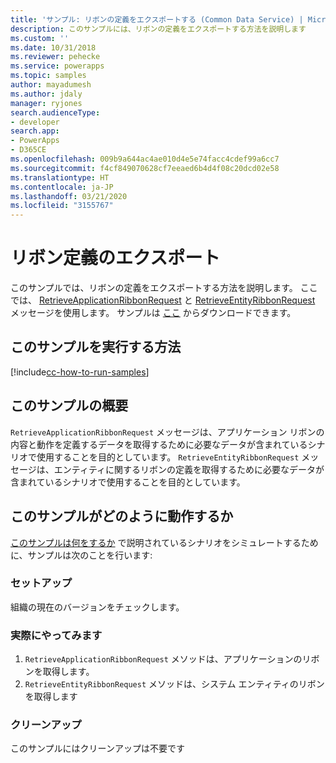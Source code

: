 ```yaml
---
title: 'サンプル: リボンの定義をエクスポートする (Common Data Service) | Microsoft Docs'
description: このサンプルには、リボンの定義をエクスポートする方法を説明します
ms.custom: ''
ms.date: 10/31/2018
ms.reviewer: pehecke
ms.service: powerapps
ms.topic: samples
author: mayadumesh
ms.author: jdaly
manager: ryjones
search.audienceType:
- developer
search.app:
- PowerApps
- D365CE
ms.openlocfilehash: 009b9a644ac4ae010d4e5e74facc4cdef99a6cc7
ms.sourcegitcommit: f4cf849070628cf7eeaed6b4d4f08c20dcd02e58
ms.translationtype: HT
ms.contentlocale: ja-JP
ms.lasthandoff: 03/21/2020
ms.locfileid: "3155767"
---
```

# <a name="export-ribbon-definitions"></a>リボン定義のエクスポート

このサンプルでは、リボンの定義をエクスポートする方法を説明します。 ここでは、 [RetrieveApplicationRibbonRequest](https://docs.microsoft.com/dotnet/api/microsoft.crm.sdk.messages.retrieveapplicationribbonrequest?view=dynamics-general-ce-9) と [RetrieveEntityRibbonRequest](https://docs.microsoft.com/dotnet/api/microsoft.crm.sdk.messages.retrieveentityribbonrequest?view=dynamics-general-ce-9) メッセージを使用します。 サンプルは [ここ](https://github.com/microsoft/PowerApps-Samples/tree/master/cds/orgsvc/C%23/ExportRibbonDefinitions) からダウンロードできます。


## <a name="how-to-run-this-sample"></a>このサンプルを実行する方法

[!include[cc-how-to-run-samples](../../includes/cc-how-to-run-samples.md)]

## <a name="what-this-sample-does"></a>このサンプルの概要

`RetrieveApplicationRibbonRequest` メッセージは、アプリケーション リボンの内容と動作を定義するデータを取得するために必要なデータが含まれているシナリオで使用することを目的としています。 `RetrieveEntityRibbonRequest` メッセージは、エンティティに関するリボンの定義を取得するために必要なデータが含まれているシナリオで使用することを目的としています。

## <a name="how-this-sample-works"></a>このサンプルがどのように動作するか

[このサンプルは何をするか](#what-this-sample-does) で説明されているシナリオをシミュレートするために、サンプルは次のことを行います:

### <a name="setup"></a>セットアップ

組織の現在のバージョンをチェックします。

### <a name="demonstrate"></a>実際にやってみます

1. `RetrieveApplicationRibbonRequest` メソッドは、アプリケーションのリボンを取得します。
2. `RetrieveEntityRibbonRequest` メソッドは、システム エンティティのリボンを取得します

### <a name="clean-up"></a>クリーンアップ

このサンプルにはクリーンアップは不要です
